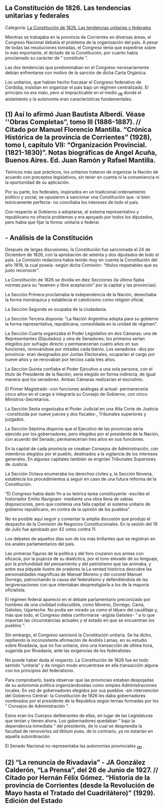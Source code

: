 ## La Constitución de 1826. Las tendencias unitarias y federales

Categoría: [La Constitución de 1826. Las tendencias unitarias y federales](http://descubrircorrientes.com.ar/2012/index.php/3737-historia-desde-1814-hasta-la-guerra-de-la-triple-alianza/de-fernandez-blanco-a-atienza-ordenamiento-estadual-1821-1837/bernardino-rivadavia-pesidente-solo-en-buenos-aires/la-constitucion-de-1826-las-tendencias-unitaria-y-federal)

Mientras se trabajaba en la provincia de Corrientes en diversas áreas, el Congreso Nacional debatía el problema de la organización del país. A pesar de todas las resoluciones tomadas, el Congreso tenía que expedirse sobre lo más importante, el dictado de la Constitución, por cuanto había proclamado su carácter de “ constitute ”.

Las dos tendencias que predominaban en el Congreso necesariamente debían enfrentarse con motivo de la sanción de dicha Carta Orgánica.

Los unitarios, que habían hecho fracasar el Congreso federativo de Córdoba, insistían en organizar el país bajo un régimen centralizado. El principio no era malo, pero sí impracticable en el medio <sub><strong><span><span>(1)</span></span></strong></sub> donde el aislamiento y la autonomía eran características fundamentales.

## **(1)** Así lo afirmó Juan Bautista Alberdi. Véase ''Obras Completas”, tomo III (1886-1887). // Citado por Manuel Florencio Mantilla. “Crónica Histórica de la provincia de Corrientes” (1928), tomo I, capítulo VII: “Organización Provincial. (1821-1830)”. Notas biográficas de Angel Acuña, Buenos Aires. Ed. Juan Ramón y Rafael Mantilla.

Teóricos más que prácticos, los unitarios trataron de organizar la Nación de acuerdo con preceptos legislativos, sin tener en cuenta ni la conveniencia ni la oportunidad de su aplicación.

Por su parte, los federales, inspirados en un tradicional ordenamiento político y social, se opusieron a sancionar una Constitución que -si bien teóricamente perfecta- no conciliaba los intereses de todo el país.

Con respecto al Gobierno a adoptarse, el sistema representativo y republicano no ofrecía problemas y era apoyado por todos los diputados, pero había que fijar la forma: unitaria o federal.

## **\- Análisis de la Constitución**

Después de largas discusiones, la Constitución fue sancionada el 24 de Diciembre de 1826, con la aprobación de setenta y dos diputados de todo el país. La Comisión redactora había tenido muy en cuenta la Constitución del año 1819, la cual poseía -según dicha Comisión- “títulos respetables que es justo reconocer”.

La Constitución de 1826 se dividía en diez Secciones (la última fijaba normas para su “examen y libre aceptación” por la capital y las provincias).

La Sección Primera proclamaba la independencia de la Nación, desechaba la forma monárquica y establecía el catolicismo como religión oficial.

La Sección Segunda se ocupaba de la ciudadanía.

La Sección Tercera disponía: “La Nación Argentina adopta para su gobierno la forma representativa, republicana, consolidada en la unidad de régimen”.

La Sección Cuarta organizaba el Poder Legislativo en dos Cámaras: una de Representantes (Diputados) y otra de Senadores; los primeros serían elegidos por sufragio directo y permanecerían cuatro años en sus funciones, renovándose por mitades cada bienio. Los senadores -dos por provincia- eran designados por Juntas Electorales, ocuparían el cargo por nueve años y se renovaban por tercios cada tres años.

La Sección Quinta confiaba el Poder Ejecutivo a una sola persona, con el título de Presidente de la Nación; sería elegido en forma indirecta, de igual manera que los senadores. Ambas Cámaras realizarían el escrutinio.

El Primer Magistrado -con funciones análogas al actual- permanecería cinco años en el cargo e integraría su Consejo de Gobierno, con cinco Ministros-Secretarios.

La Sección Sexta organizaba el Poder Judicial en una Alta Corte de Justicia -constituida por nueve jueces y dos fiscales-, Tribunales superiores y juzgados.

La Sección Séptima disponía que el Ejecutivo de las provincias sería ejercido por los gobernadores, pero elegidos por el presidente de la Nación, con acuerdo del Senado; permanecerían tres años en sus funciones.

En la capital de cada provincia se creaban Consejos de Administración, con miembros elegidos por el pueblo, destinados a la vigilancia de los intereses generales. En algunas capitales también se erigirían Tribunales Superiores de Justicia.

La Sección Octava enumeraba los derechos civiles y, la Sección Novena, establecía los procedimientos a seguir en caso de una futura reforma de la Constitución.

“El Congreso había dado fin a su teórica tarea constituyente -escribe el historiador Emilio Ravignani- mediante una obra llena de sabias disposiciones, pero que contenía una falla capital: el sistema unitario de gobierno republicano, en contra de la opinión de los pueblos”.

No es posible aquí seguir y comentar la amplia discusión que produjo el despacho de la Comisión de Negocios Constitucionales. En la sesión del 19 de Julio fue aprobado por 42 votos contra 11.

Los debates de aquellos días son de los más brillantes que se registran en los anales parlamentarios del país.

Las primeras figuras de la política y del foro cruzaron sus armas con eficacia, por la pujanza de su dialéctica, por el tono elevado de su lenguaje, por la profundidad del pensamiento y del patriotismo que las animaba, y entre esa pléyade ilustre de oradores la La verdad histórica descubre las personalidades magnificas de Manuel Moreno y del coronel Manuel Dorrego, patrocinando la causa del federalismo y defendiéndola de las tergiversaciones con que intentaban desprestigiarla a los de la mayoría oficialista.

El régimen federal apareció en el debate parlamentario preconizado por hombres de una civilidad indiscutible, como Moreno, Dorrego, Cavia, Galisteo, Ugarteche. No podía ser mirado ya como el lábaro del caudillaje y, más que todo, el Congreso debía conformarse -argüía Galisteo- “ a lo que importan las circunstancias actuales y el estado en que se encuentran los pueblos ”.

Sin embargo, el Congreso sancionó la Constitución unitaria. Se ha dicho, repitiendo la inconsistente afirmación de Andrés Lamas, en su estudio sobre Rivadavia, que no fue unitaria, sino una transacción de última hora, sugerida por Rivadavia, ante las exigencias de los federalistas.

No puede haber duda al respecto. La Constitución de 1826 fue en todo sentido “unitaria” y de ningún modo encuéntrase en ella transacción alguna con los principios del federalismo.

Para comprobarlo, basta observar que las provincias estaban despojadas de su autonomía política organizándoselas como simples Administraciones locales. En vez de gobernadores elegidos por sus pueblos -sin intervención del Gobierno Central- la Constitución de 1826 les daba gobernadores nombrados por el presidente de la República según ternas formadas por los “ Consejos de Administración ”.

Estos eran los Cuerpos deliberantes de ellas, en lugar de las Legislaturas que tenían y tienen ahora. Los gobernadores quedaban “ bajo la dependencia inmediata ” del presidente, de lo cual se desprendía la facultad de removerlos _ad libitum_ pues, de lo contrario, ya no estarían en aquella subordinación.

El Senado Nacional no representaba las autonomías provinciales <sub><strong><span><span>(2)</span></span></strong></sub> .  

## **(2)** “La renuncia de Rivadavia” - JA González Calderón, “La Prensa”, del 26 de Junio de 1927. // Citado por Hernán Félix Gómez. “Historia de la provincia de Corrientes (desde la Revolución de Mayo hasta el Tratado del Cuadrilátero)” (1929). Edición del Estado